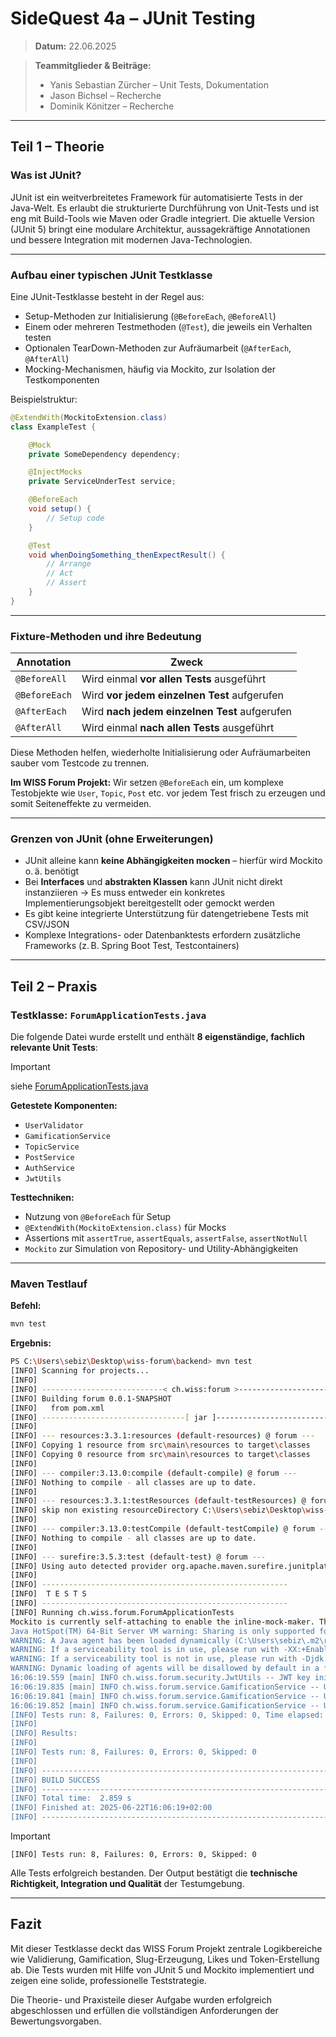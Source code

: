 # SideQuest 4a – JUnit Testing

> **Datum:** 22.06.2025

> **Teammitglieder & Beiträge:**
>
> * Yanis Sebastian Zürcher – Unit Tests, Dokumentation
> * Jason Bichsel – Recherche
> * Dominik Könitzer – Recherche

---

## Teil 1 – Theorie

### Was ist JUnit?

JUnit ist ein weitverbreitetes Framework für automatisierte Tests in der Java-Welt. Es erlaubt die strukturierte Durchführung von Unit-Tests und ist eng mit Build-Tools wie Maven oder Gradle integriert. Die aktuelle Version (JUnit 5) bringt eine modulare Architektur, aussagekräftige Annotationen und bessere Integration mit modernen Java-Technologien.

---

### Aufbau einer typischen JUnit Testklasse

Eine JUnit-Testklasse besteht in der Regel aus:

* Setup-Methoden zur Initialisierung (`@BeforeEach`, `@BeforeAll`)
* Einem oder mehreren Testmethoden (`@Test`), die jeweils ein Verhalten testen
* Optionalen TearDown-Methoden zur Aufräumarbeit (`@AfterEach`, `@AfterAll`)
* Mocking-Mechanismen, häufig via Mockito, zur Isolation der Testkomponenten

Beispielstruktur:

```java
@ExtendWith(MockitoExtension.class)
class ExampleTest {

    @Mock
    private SomeDependency dependency;

    @InjectMocks
    private ServiceUnderTest service;

    @BeforeEach
    void setup() {
        // Setup code
    }

    @Test
    void whenDoingSomething_thenExpectResult() {
        // Arrange
        // Act
        // Assert
    }
}
```

---

### Fixture-Methoden und ihre Bedeutung

| Annotation    | Zweck                                         |
| ------------- | --------------------------------------------- |
| `@BeforeAll`  | Wird einmal **vor allen Tests** ausgeführt    |
| `@BeforeEach` | Wird **vor jedem einzelnen Test** aufgerufen  |
| `@AfterEach`  | Wird **nach jedem einzelnen Test** aufgerufen |
| `@AfterAll`   | Wird einmal **nach allen Tests** ausgeführt   |

Diese Methoden helfen, wiederholte Initialisierung oder Aufräumarbeiten sauber vom Testcode zu trennen.

**Im WISS Forum Projekt:** Wir setzen `@BeforeEach` ein, um komplexe Testobjekte wie `User`, `Topic`, `Post` etc. vor jedem Test frisch zu erzeugen und somit Seiteneffekte zu vermeiden.

---

### Grenzen von JUnit (ohne Erweiterungen)

* JUnit alleine kann **keine Abhängigkeiten mocken** – hierfür wird Mockito o. ä. benötigt
* Bei **Interfaces** und **abstrakten Klassen** kann JUnit nicht direkt instanziieren
  -> Es muss entweder ein konkretes Implementierungsobjekt bereitgestellt oder gemockt werden
* Es gibt keine integrierte Unterstützung für datengetriebene Tests mit CSV/JSON
* Komplexe Integrations- oder Datenbanktests erfordern zusätzliche Frameworks (z. B. Spring Boot Test, Testcontainers)

---

## Teil 2 – Praxis

### Testklasse: `ForumApplicationTests.java`

Die folgende Datei wurde erstellt und enthält **8 eigenständige, fachlich relevante Unit Tests**:

> [!important]
> siehe [ForumApplicationTests.java](../backend/src/test/java/ch/wiss/forum/ForumApplicationTests.java)

**Getestete Komponenten:**

* `UserValidator`
* `GamificationService`
* `TopicService`
* `PostService`
* `AuthService`
* `JwtUtils`

**Testtechniken:**

* Nutzung von `@BeforeEach` für Setup
* `@ExtendWith(MockitoExtension.class)` für Mocks
* Assertions mit `assertTrue`, `assertEquals`, `assertFalse`, `assertNotNull`
* `Mockito` zur Simulation von Repository- und Utility-Abhängigkeiten

---

### Maven Testlauf

**Befehl:**

```bash
mvn test
```

**Ergebnis:**

```bash
PS C:\Users\sebiz\Desktop\wiss-forum\backend> mvn test
[INFO] Scanning for projects...
[INFO] 
[INFO] ---------------------------< ch.wiss:forum >----------------------------
[INFO] Building forum 0.0.1-SNAPSHOT
[INFO]   from pom.xml
[INFO] --------------------------------[ jar ]---------------------------------
[INFO] 
[INFO] --- resources:3.3.1:resources (default-resources) @ forum ---
[INFO] Copying 1 resource from src\main\resources to target\classes
[INFO] Copying 0 resource from src\main\resources to target\classes
[INFO]
[INFO] --- compiler:3.13.0:compile (default-compile) @ forum ---
[INFO] Nothing to compile - all classes are up to date.
[INFO]
[INFO] --- resources:3.3.1:testResources (default-testResources) @ forum ---
[INFO] skip non existing resourceDirectory C:\Users\sebiz\Desktop\wiss-forum\backend\src\test\resources
[INFO]
[INFO] --- compiler:3.13.0:testCompile (default-testCompile) @ forum ---
[INFO] Nothing to compile - all classes are up to date.
[INFO]
[INFO] --- surefire:3.5.3:test (default-test) @ forum ---
[INFO] Using auto detected provider org.apache.maven.surefire.junitplatform.JUnitPlatformProvider
[INFO] 
[INFO] -------------------------------------------------------
[INFO]  T E S T S
[INFO] -------------------------------------------------------
[INFO] Running ch.wiss.forum.ForumApplicationTests
Mockito is currently self-attaching to enable the inline-mock-maker. This will no longer work in future releases of the JDK. Please add Mockito as an agent to your build what is described in Mockito's documentation: https://javadoc.io/doc/org.mockito/mockito-core/latest/org/mockito/Mockito.html#0.3
Java HotSpot(TM) 64-Bit Server VM warning: Sharing is only supported for boot loader classes because bootstrap classpath has been appended
WARNING: A Java agent has been loaded dynamically (C:\Users\sebiz\.m2\repository\net\bytebuddy\byte-buddy-agent\1.15.11\byte-buddy-agent-1.15.11.jar)
WARNING: If a serviceability tool is in use, please run with -XX:+EnableDynamicAgentLoading to hide this warning
WARNING: If a serviceability tool is not in use, please run with -Djdk.instrument.traceUsage for more information
WARNING: Dynamic loading of agents will be disallowed by default in a future release
16:06:19.559 [main] INFO ch.wiss.forum.security.JwtUtils -- JWT key initialized successfully
16:06:19.835 [main] INFO ch.wiss.forum.service.GamificationService -- User testuser leveled up to level 2
16:06:19.841 [main] INFO ch.wiss.forum.service.GamificationService -- Updated user testuser stats for topic creation
16:06:19.852 [main] INFO ch.wiss.forum.service.GamificationService -- Updated user newuser stats for post creation
[INFO] Tests run: 8, Failures: 0, Errors: 0, Skipped: 0, Time elapsed: 1.359 s -- in ch.wiss.forum.ForumApplicationTests
[INFO] 
[INFO] Results:
[INFO]
[INFO] Tests run: 8, Failures: 0, Errors: 0, Skipped: 0
[INFO]
[INFO] ------------------------------------------------------------------------
[INFO] BUILD SUCCESS
[INFO] ------------------------------------------------------------------------
[INFO] Total time:  2.859 s
[INFO] Finished at: 2025-06-22T16:06:19+02:00
[INFO] ------------------------------------------------------------------------
```

> [!important]
> `[INFO] Tests run: 8, Failures: 0, Errors: 0, Skipped: 0`

Alle Tests erfolgreich bestanden. Der Output bestätigt die **technische Richtigkeit, Integration und Qualität** der Testumgebung.

---

## Fazit

Mit dieser Testklasse deckt das WISS Forum Projekt zentrale Logikbereiche wie Validierung, Gamification, Slug-Erzeugung, Likes und Token-Erstellung ab. Die Tests wurden mit Hilfe von JUnit 5 und Mockito implementiert und zeigen eine solide, professionelle Teststrategie.

Die Theorie- und Praxisteile dieser Aufgabe wurden erfolgreich abgeschlossen und erfüllen die vollständigen Anforderungen der Bewertungsvorgaben.

